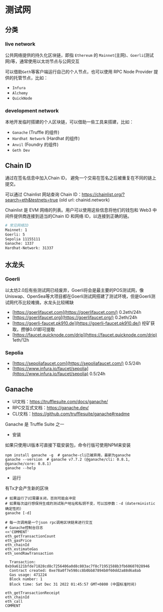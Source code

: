 # 测试网

## 分类

### live network

公共网络提供的持久化区块链，即指 `Ethereum` 的 `Mainnet`(主网)、`Goerli`(测试网)等，通常使用以太坊节点与公网交互

可以借助`Geth`等客户端运行自己的个人节点，也可以使用 RPC Node Provider 提供的托管节点，比如：

- `Infura`
- `Alchemy`
- `QuickNode`

### development network

本地开发临时搭建的个人区块链，可以借助一些工具来搭建，比如：

- `Ganache` (Truffle 的组件)
- `Hardhat Network` (Hardhat 的组件)
- `Anvil` (Foundry 的组件)
- `Geth Dev`

## Chain ID

通过在签名信息中加入Chain ID， 避免一个交易在签名之后被重复在不同的链上提交。

可以通过 Chainlist 网站查询 Chain ID：<https://chainlist.org/?search=eth&testnets=true> (old url: chainid.network)

Chainlist 是 EVM 网络的列表。用户可以使用这些信息将他们的钱包和 Web3 中间件提供商连接到适当的Chain ID 和网络 ID，以连接到正确的链。

```bash
# 常见网络ID
Mainnet: 1
Goerli: 5
Sepolia 11155111
Ganache: 1337
Hardhat-Network: 31337
```

## 水龙头

### Goerli

以太坊2.0后有些测试网已经废弃，Goerli将会是最主要的POS测试网，像Uniswap、OpenSea等大项目都在Goerli测试网搭建了测试环境，但是Goerli测试网代币比较难搞，水龙头比较稀缺

- [https://goerlifaucet.com](https://goerlifaucet.com/)  0.2eth/24h
- [https://goerlifaucet.org](https://goerlifaucet.org/)  0.2eth/24h
- [https://goerli-faucet.pk910.de](https://goerli-faucet.pk910.de/)  挖矿获取，攒够0.01即可提取
- [https://faucet.quicknode.com/drip](https://faucet.quicknode.com/drip)  1eth/12h

### Sepolia

- [https://sepoliafaucet.com](https://sepoliafaucet.com/)  0.5/24h
- [https://www.infura.io/faucet/sepolia](https://www.infura.io/faucet/sepolia)  0.5/24h

## Ganache

- UI文档：<https://trufflesuite.com/docs/ganache/>
- RPC交互式文档：<https://ganache.dev/>
- CLI文档：<https://github.com/trufflesuite/ganache#readme>

Ganache 是 Truffle Suite 之一

- 安装

如果只使用UI版本可直接下载安装包，命令行版可使用NPM来安装

```shell
npm install ganache -g  # ganache-cli已被弃用，最新为ganache
ganache --version  # ganache v7.7.2 (@ganache/cli: 0.8.1, @ganache/core: 0.8.1)
ganache --help
```

- 运行

有Tx才会产生新的区块

```shell
# 如果运行了UI需要关闭，否则可能会冲突
# 如果每次运行想保持生成的测试账户地址和私钥不变，可以加参数：-d（daterministic 确定性的）
ganache [-d]

# 每一次调用是一个json rpc调用区块链来进行交互
# Ganache控制台日志
<<'COMMENT'
eth_getTransactionCount
eth_gasPrice
eth_chainId
eth_estimateGas
eth_sendRawTransaction

  Transaction: 0xb9a6121bfde71828cd8c7256406a0d8c803ac7f8c71951588b3fb60607028946
  Contract created: 0xe78a0f7e598cc8b0bb87894b0f60dd2a88d6a8ab
  Gas usage: 471224
  Block number: 1
  Block time: Sat Dec 31 2022 01:45:57 GMT+0800 (中国标准时间)

eth_getTransactionReceipt
eth_chainId
eth_call
COMMENT
```
